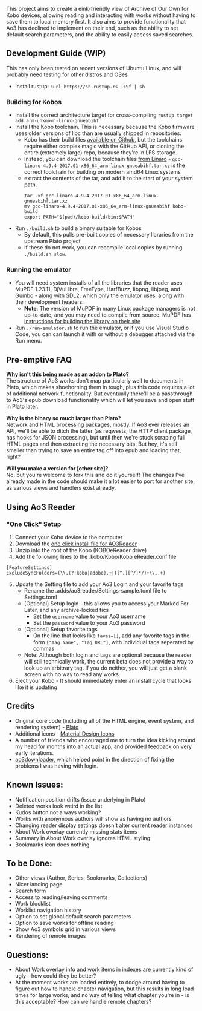 This project aims to create a eink-friendly view of Archive of Our Own for Kobo devices, allowing reading and interacting with works without having to save them to local memory first. It also aims to provide functionality that Ao3 has declined to implement on their end, such as the ability to set default search parameters, and the ability to easily access saved searches.

## Development Guide (WIP)
This has only been tested on recent versions of Ubuntu Linux, and will probably need testing for other distros and OSes

- Install rustup: `curl https://sh.rustup.rs -sSf | sh`
### Building for Kobos
- Install the correct architecture target for cross-compiling `rustup target add arm-unknown-linux-gnueabihf`
- Install the Kobo toolchain. This is necessary because the Kobo firmware uses older versions of libc than are usually shipped in repositories.
    - Kobo has their build files [available on Github](https://github.com/kobolabs/Kobo-Reader/), but the toolchains require either complex magic with the GitHub API, or cloning the entire (extremely large) repo, because they're in LFS storage.
    - Instead, you can download the toolchain files [from Linaro](https://releases.linaro.org/components/toolchain/binaries/4.9-2017.01/arm-linux-gnueabihf/) - `gcc-linaro-4.9.4-2017.01-x86_64_arm-linux-gnueabihf.tar.xz` is the correct toolchain for building on modern amd64 Linux systems
    - extract the contents of the tar, and add it to the start of your system path.
        ```
        tar -xf gcc-linaro-4.9.4-2017.01-x86_64_arm-linux-gnueabihf.tar.xz
        mv gcc-linaro-4.9.4-2017.01-x86_64_arm-linux-gnueabihf kobo-build
        export PATH="$(pwd)/kobo-build/bin:$PATH"
        ```
- Run `./build.sh` to build a binary suitable for Kobos
    - By default, this pulls pre-built copies of necessary libraries from the upstream Plato project
    - If these do not work, you can recompile local copies by running `./build.sh slow`. 

### Running the emulator
- You will need system installs of all the libraries that the reader uses - MuPDF 1.23.11, DjVuLibre, FreeType, HarfBuzz, libpng, libjpeg, and Gumbo - along with SDL2, which only the emulator uses, along with their development headers.
    - **Note**: The version of MuPDF in many Linux package managers is not up-to-date, and you may need to compile from source. MuPDF has [instructions for building the library on their site](https://mupdf.readthedocs.io/en/latest/quick-start-guide.html#building-the-library)
- Run `./run-emulator.sh` to run the emulator, or if you use Visual Studio Code, you can can launch it with or without a debugger attached via the Run menu.

## Pre-emptive FAQ
**Why isn't this being made as an addon to Plato?**  
The structure of Ao3 works don't map particularly well to documents in Plato, which makes shoehorning them in tough, plus this code requires a lot of additional network functionality. But eventually there'll be a passthrough to Ao3's epub download functionality which will let you save and open stuff in Plato later.

**Why is the binary so much larger than Plato?**  
Network and HTML processing packages, mostly. If Ao3 ever releases an API, we'll be able to ditch the latter (as reqwests, the HTTP client package, has hooks for JSON processing), but until then we're stuck scraping full HTML pages and then extracting the necessary bits. But hey, it's still smaller than trying to save an entire tag off into epub and loading that, right?

**Will you make a version for [other site]?**  
No, but you're welcome to fork this and do it yourself! The changes I've already made in the code should make it a lot easier to port for another site, as various views and handlers exist already.

## Using Ao3 Reader
### "One Click" Setup
1. Connect your Kobo device to the computer
2. Download the [one click install file for AO3Reader](https://seam.rip/ao3reader/OCP-ao3reader-0.1.0.zip)
3. Unzip into the root of the Kobo (KOBOeReader drive)
4. Add the following lines to the .kobo/Kobo/Kobo eReader.conf file
```
[FeatureSettings]
ExcludeSyncFolders=(\\.(?!kobo|adobe).+|([^.][^/]*/)+\\..+)
```
5. Update the Setting file to add your Ao3 Login and your favorite tags
    * Rename the .adds/ao3reader/Settings-sample.toml file to Settings.toml
    * [Optional] Setup login - this allows you to access your Marked For Later, and any archive-locked fics
        * Set the ```username``` value to your Ao3 username
        * Set the ```password``` value to your Ao3 password
    * [Optional] Setup favorite tags
        * On the line that looks like ```faves=[]```, add any favorite tags in the form ```["Tag Name", "Tag URL"]```, with individual tags seperated by commas
    * Note: Although both login and tags are optional because the reader will still technically work, the current beta does not provide a way to look up an arbitrary tag. If you do neither, you will just get a blank screen with no way to read any works
6. Eject your Kobo - It should immediately enter an install cycle that looks like it is updating

## Credits
* Original core code (including all of the HTML engine, event system, and rendering system) - [Plato](https://github.com/baskerville/plato)
* Additional icons - [Material Design Icons](https://materialdesignicons.com/)
* A number of friends who encouraged me to turn the idea kicking around my head for months into an actual app, and provided feedback on very early iterations.
* [ao3downloader](https://github.com/nianeyna/ao3downloader), which helped point in the direction of fixing the problems I was having with login.

## Known Issues:
* Notification position drifts (issue underlying in Plato)
* Deleted works look weird in the list
* Kudos button not always working?
* Works with anonymous authors will show as having no authors
* Changing reader display settings doesn't alter current reader instances
* About Work overlay currently missing stats items
* Summary in About Work overlay ignores HTML styling
* Bookmarks icon does nothing.

## To be Done:
* Other views (Author, Series, Bookmarks, Collections)
* Nicer landing page
* Search form
* Access to reading/leaving comments
* Work blocklist
* Worklist navigation history
* Option to set global default search parameters
* Option to save works for offline reading
* Show Ao3 symbols grid in various views
* Rendering of remote images

## Questions:
* About Work overlay info and work items in indexes are currently kind of ugly - how could they be better?
* At the moment works are loaded entirely, to dodge around having to figure out how to handle chapter navigation, but this results in long load times for large works, and no way of telling what chapter you're in - is this acceptable? How can we handle remote chapters?

